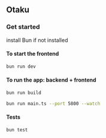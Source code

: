 ## Otaku

### Get started

install Bun if not installed

#### To start the frontend

```bash
bun run dev
```

#### To run the app: backend + frontend

```bash
bun run build

bun run main.ts --port 5800 --watch
```

#### Tests
```bash
bun test
```